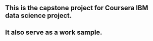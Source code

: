 ## This is the capstone project for Coursera IBM data science project. 
## It also serve as a work sample.
